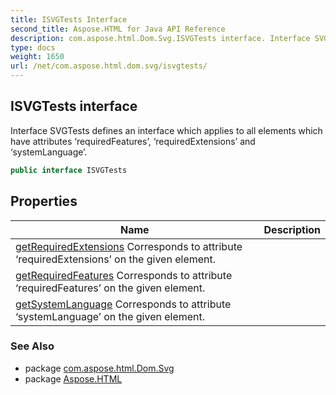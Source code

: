 ```yaml
---
title: ISVGTests Interface
second_title: Aspose.HTML for Java API Reference
description: com.aspose.html.Dom.Svg.ISVGTests interface. Interface SVGTests defines an interface which applies to all elements which have attributes requiredFeatures requiredExtensions and systemLanguage
type: docs
weight: 1650
url: /net/com.aspose.html.dom.svg/isvgtests/
---
```

## ISVGTests interface

Interface SVGTests defines an interface which applies to all elements which have attributes ‘requiredFeatures’, ‘requiredExtensions’ and ‘systemLanguage’.

```java
public interface ISVGTests
```

## Properties

| Name | Description |
| --- | --- |
| [getRequiredExtensions](../../com.aspose.html.dom.svg/isvgtests/requiredextensions/) Corresponds to attribute ‘requiredExtensions’ on the given element. |
| [getRequiredFeatures](../../com.aspose.html.dom.svg/isvgtests/requiredfeatures/) Corresponds to attribute ‘requiredFeatures’ on the given element. |
| [getSystemLanguage](../../com.aspose.html.dom.svg/isvgtests/systemlanguage/) Corresponds to attribute ‘systemLanguage’ on the given element. |

### See Also

* package [com.aspose.html.Dom.Svg](../../com.aspose.html.dom.svg/)
* package [Aspose.HTML](../../)
